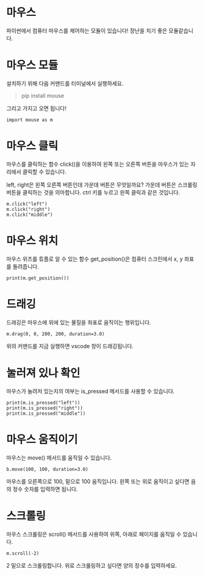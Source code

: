 # 마우스
파이썬에서 컴퓨터 마우스를 제어하는 모듈이 있습니다! 장난을 치기 좋은 모듈같습니다.

# 마우스 모듈
설치하기 위해 다음 커맨드를 터미널에서 실행하세요.

> pip install mouse

그리고 가지고 오면 됩니다!

```
import mouse as m
```

# 마우스 클릭
마우스를 클릭하는 함수 click()을 이용하여 왼쪽 또는 오른쪽 버튼을 마우스가 있는 자리에서 클릭할 수 있습니다.

left, right은 왼쪽 오른쪽 버튼인데 가운데 버튼은 무엇일까요? 가운데 버튼은 스크롤링 버튼을 클릭하는 것을 의마합니다. ctrl 키를 누르고 왼쪽 클릭과 같은 것입니다.

```
m.click("left")
m.click("right")
m.click("middle")
```

# 마우스 위치
마우스 위츠를 튜플로 알 수 있는 함수 get_position()은 컴퓨터 스크린에서 x, y 좌표를 돌려줍니다.

```
print(m.get_position())
```

# 드래깅
드래깅은 마우스에 위에 있는 물질을 좌표로 움직이는 행위입니다.

```
m.drag(0, 0, 200, 200, duration=3.0)
```

위의 커맨드를 지금 실행하면 vscode 창이 드래깅됩니다.

# 눌러져 있나 확인
마우스가 눌려저 있는지의 여부는 is_pressed 메서드를 사용할 수 있습니다.

```
print(m.is_pressed("left"))
print(m.is_pressed("right"))
print(m.is_pressed("middle"))
```

# 마우스 움직이기
마우스는 move() 메서드를 움직일 수 있습니다.

```
b.move(100, 100, duration=3.0)
```

마우스를 오른쪽으로 100, 밑으로 100 움직입니다. 왼쪽 또는 위로 움직이고 싶다면 음의 정수 숫자를 입력하면 됩니다.

# 스크롤링
마우스 스크롤링은 scroll() 메서드를 사용하여 위쪽, 아래로 페이지를 움직일 수 있습니다.

```
m.scroll(-2)
```

2 밑으로 스크롤링합니다. 위로 스크롤링하고 싶다면 양의 정수를 입력하세요.
